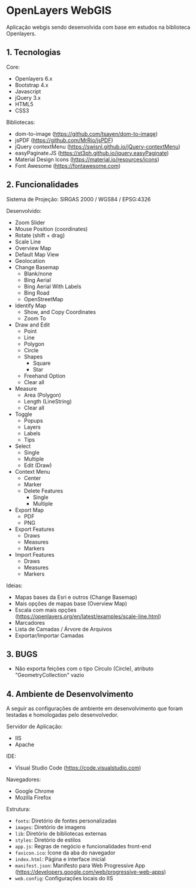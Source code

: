 # OpenLayers WebGIS

Aplicação webgis sendo desenvolvida com base em estudos na biblioteca Openlayers.

**1. Tecnologias**
------------------

Core:
- Openlayers 6.x
- Bootstrap 4.x
- Javascript
- jQuery 3.x
- HTML5
- CSS3

Bibliotecas:
- dom-to-image (https://github.com/tsayen/dom-to-image)
- jsPDF (https://github.com/MrRio/jsPDF)
- jQuery contextMenu (https://swisnl.github.io/jQuery-contextMenu)
- easyPaginate.JS (https://st3ph.github.io/jquery.easyPaginate)
- Material Design Icons (https://material.io/resources/icons)
- Font Awesome (https://fontawesome.com)

**2. Funcionalidades**
----------------------

Sistema de Projeção: SIRGAS 2000 / WGS84 / EPSG:4326

Desenvolvido:
- Zoom Slider
- Mouse Position (coordinates)
- Rotate (shift + drag)
- Scale Line
- Overview Map
- Default Map View
- Geolocation
- Change Basemap
    - Blank/none
    - Bing Aerial
    - Bing Aerial With Labels
    - Bing Road
    - OpenStreetMap
- Identify Map
    - Show, and Copy Coordinates
    - Zoom To
- Draw and Edit
    - Point
    - Line
    - Polygon
    - Circle
    - Shapes
        - Square
        - Star
    - Freehand Option
    - Clear all
- Measure
    - Area (Polygon)
    - Length (LineString)
    - Clear all
- Toggle
    - Popups
    - Layers
    - Labels
    - Tips
- Select
    - Single
    - Multiple
    - Edit (Draw)
- Context Menu
    - Center
    - Marker
    - Delete Features
        - Single
        - Multiple
- Export Map
    - PDF
    - PNG
- Export Features
    - Draws
    - Measures
    - Markers
- Import Features
    - Draws
    - Measures
    - Markers

Ideias:
- Mapas bases da Esri e outros (Change Basemap)
- Mais opções de mapas base (Overview Map)
- Escala com mais opções (https://openlayers.org/en/latest/examples/scale-line.html)
- Marcadores
- Lista de Camadas / Árvore de Arquivos
- Exportar/Importar Camadas

**3. BUGS**
-----------

- Não exporta feições com o tipo Círculo (Circle), atributo "GeometryCollection" vazio

**4. Ambiente de Desenvolvimento**
----------------------------------

A seguir as configurações de ambiente em desenvolvimento que foram testadas e homologadas pelo desenvolvedor.

Servidor de Aplicação:
- IIS
- Apache

IDE:
- Visual Studio Code (https://code.visualstudio.com)

Navegadores:
- Google Chrome
- Mozilla Firefox

Estrutura:
- ```fonts```: Diretório de fontes personalizadas
- ```images```: Diretório de imagens
- ```lib```: Diretório de bibliotecas externas
- ```styles```: Diretório de estilos
- ```app.js```: Regras de negócio e funcionalidades front-end
- ```favicon.ico```: Ícone da aba do navegador
- ```index.html```: Página e interface inicial
- ```manifest.json```: Manifesto para Web Progressive App (https://developers.google.com/web/progressive-web-apps)
- ```web.config```: Configurações locais do IIS